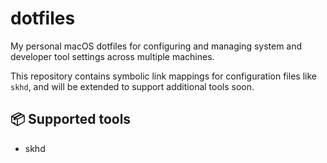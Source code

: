 # dotfiles

My personal macOS dotfiles for configuring and managing system and developer tool settings across multiple machines.

This repository contains symbolic link mappings for configuration files like `skhd`, and will be extended to support additional tools soon.

## 📦 Supported tools

- skhd
